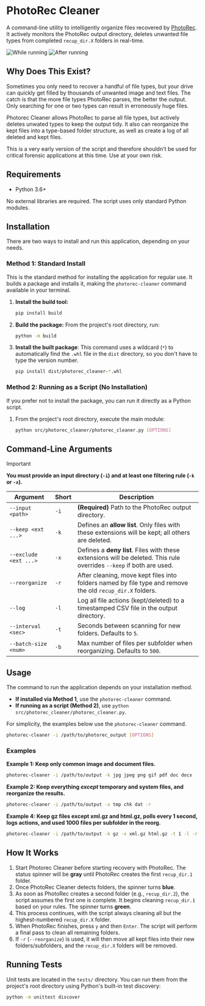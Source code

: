 # PhotoRec Cleaner

A command-line utility to intelligently organize files recovered by [PhotoRec](https://www.cgsecurity.org/wiki/PhotoRec). It actively monitors the PhotoRec output directory, deletes unwanted file types from completed `recup_dir.X` folders in real-time.

![While running](https://i.imgur.com/NaiEfDp.png)
![After running](https://i.imgur.com/4c2jbBD.png)

## Why Does This Exist?

Sometimes you only need to recover a handful of file types, but your drive can quickly get filled by thousands of unwanted image and text files. The catch is that the more file types PhotoRec parses, the better the output. Only searching for one or two types can result in erroneously huge files.

Photorec Cleaner allows PhotoRec to parse all file types, but actively deletes unwated types to keep the output tidy. It also can reorganize the kept files into a type-based folder structure, as well as create a log of all deleted and kept files.

This is a very early version of the script and therefore shouldn't be used for critical forensic applications at this time. Use at your own risk.

## Requirements

- Python 3.6+

No external libraries are required. The script uses only standard Python modules.

## Installation

There are two ways to install and run this application, depending on your needs.

### Method 1: Standard Install

This is the standard method for installing the application for regular use. It builds a package and installs it, making the `photorec-cleaner` command available in your terminal.

1. **Install the build tool:**

   ```bash
   pip install build
   ```

2. **Build the package:** From the project's root directory, run:

   ```bash
   python -m build
   ```

3. **Install the built package**: This command uses a wildcard (`*`) to automatically find the `.whl` file in the `dist` directory, so you don't have to type the version number.

   ```bash
   pip install dist/photorec_cleaner-*.whl
   ```

### Method 2: Running as a Script (No Installation)

If you prefer not to install the package, you can run it directly as a Python script.

1. From the project's root directory, execute the main module:

   ```bash
   python src/photorec_cleaner/photorec_cleaner.py [OPTIONS]
   ```

## Command-Line Arguments

> [!IMPORTANT]
> **You must provide an input directory (`-i`) and at least one filtering rule (`-k` or `-x`).**

| Argument              | Short | Description                                                                                                          |
| --------------------- | ----- | -------------------------------------------------------------------------------------------------------------------- |
| `--input <path>`      | `-i`  | **(Required)** Path to the PhotoRec output directory.                                                                |
| `--keep <ext ...>`    | `-k`  | Defines an **allow list**. Only files with these extensions will be kept; all others are deleted.                    |
| `--exclude <ext ...>` | `-x`  | Defines a **deny list**. Files with these extensions will be deleted. This rule overrides `--keep` if both are used. |
| `--reorganize`        | `-r`  | After cleaning, move kept files into folders named by file type and remove the old `recup_dir.X` folders.            |
| `--log`               | `-l`  | Log all file actions (kept/deleted) to a timestamped CSV file in the output directory.                               |
| `--interval <sec>`    | `-t`  | Seconds between scanning for new folders. Defaults to `5`.                                                           |
| `--batch-size <num>`  | `-b`  | Max number of files per subfolder when reorganizing. Defaults to `500`.                                              |

## Usage

The command to run the application depends on your installation method.

- **If installed via Method 1**, use the `photorec-cleaner` command.
- **If running as a script (Method 2)**, use `python src/photorec_cleaner/photorec_cleaner.py`.

For simplicity, the examples below use the `photorec-cleaner` command.

```bash
photorec-cleaner -i /path/to/photorec_output [OPTIONS]
```

### Examples

**Example 1: Keep only common image and document files.**

```bash
photorec-cleaner -i /path/to/output -k jpg jpeg png gif pdf doc docx
```

**Example 2: Keep everything _except_ temporary and system files, and reorganize the results.**

```bash
photorec-cleaner -i /path/to/output -x tmp chk dat -r
```

**Example 4: Keep gz files except xml.gz and html.gz, polls every 1 second, logs actions, and used 1000 files per subfolder in the reorg.**

```bash
photorec-cleaner -i /path/to/output -k gz -x xml.gz html.gz -t 1 -l -r -b 1000
```

## How It Works

1. Start Photorec Cleaner before starting recovery with PhotoRec. The status spinner will be **gray** until PhotoRec creates the first `recup_dir.1` folder.
1. Once PhotoRec Cleaner detects folders, the spinner turns **blue**.
1. As soon as PhotoRec creates a second folder (e.g., `recup_dir.2`), the script assumes the first one is complete. It begins cleaning `recup_dir.1` based on your rules. The spinner turns **green**.
1. This process continues, with the script always cleaning all but the highest-numbered `recup_dir.X` folder.
1. When PhotoRec finishes, press `y` and then `Enter`. The script will perform a final pass to clean all remaining folders.
1. If `-r` (`--reorganize`) is used, it will then move all kept files into their new folders/subfolders, and the `recup_dir.X` folders will be removed.

## Running Tests

Unit tests are located in the `tests/` directory. You can run them from the project's root directory using Python's built-in test discovery:

```bash
python -m unittest discover
```
